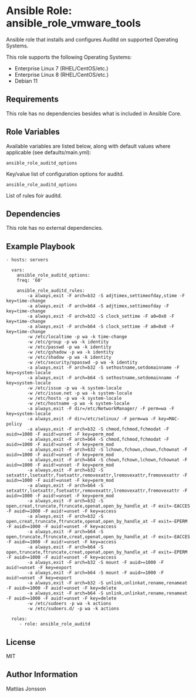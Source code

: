 Ansible Role: ansible_role_vmware_tools
=========

Ansible role that installs and configures Auditd on supported Operating Systems.

This role supports the following Operating Systems:

<ul>
<li> Enterprise Linux 7 (RHEL/CentOS/etc.)
<li> Enterprise Linux 8 (RHEL/CentOS/etc.)
<li> Debian 11
</ul>

Requirements
------------

This role has no dependencies besides what is included in Ansible Core.

Role Variables
--------------

Available variables are listed below, along with default values where applicable (see defaults/main.yml):

    ansible_role_auditd_options

Key/value list of configuration options for auditd.

    ansible_role_auditd_options

List of rules foir auditd.  

Dependencies
------------

This role has no external dependencies.

Example Playbook
----------------

    - hosts: servers

      vars:
        ansible_role_auditd_options:
        freq: '60'

        ansible_role_auditd_rules: 
            -a always,exit -F arch=b32 -S adjtimex,settimeofday,stime -F key=time-change
            -a always,exit -F arch=b64 -S adjtimex,settimeofday -F key=time-change
            -a always,exit -F arch=b32 -S clock_settime -F a0=0x0 -F key=time-change
            -a always,exit -F arch=b64 -S clock_settime -F a0=0x0 -F key=time-change
            -w /etc/localtime -p wa -k time-change
            -w /etc/group -p wa -k identity
            -w /etc/passwd -p wa -k identity
            -w /etc/gshadow -p wa -k identity
            -w /etc/shadow -p wa -k identity
            -w /etc/security/opasswd -p wa -k identity
            -a always,exit -F arch=b32 -S sethostname,setdomainname -F key=system-locale
            -a always,exit -F arch=b64 -S sethostname,setdomainname -F key=system-locale
            -w /etc/issue -p wa -k system-locale
            -w /etc/issue.net -p wa -k system-locale
            -w /etc/hosts -p wa -k system-locale
            -w /etc/hostname -p wa -k system-locale
            -a always,exit -F dir=/etc/NetworkManager/ -F perm=wa -F key=system-locale
            -a always,exit -F dir=/etc/selinux/ -F perm=wa -F key=MAC-policy
            -a always,exit -F arch=b32 -S chmod,fchmod,fchmodat -F auid>=1000 -F auid!=unset -F key=perm_mod
            -a always,exit -F arch=b64 -S chmod,fchmod,fchmodat -F auid>=1000 -F auid!=unset -F key=perm_mod
            -a always,exit -F arch=b32 -S lchown,fchown,chown,fchownat -F auid>=1000 -F auid!=unset -F key=perm_mod
            -a always,exit -F arch=b64 -S chown,fchown,lchown,fchownat -F auid>=1000 -F auid!=unset -F key=perm_mod
            -a always,exit -F arch=b32 -S setxattr,lsetxattr,fsetxattr,removexattr,lremovexattr,fremovexattr -F auid>=1000 -F auid!=unset -F key=perm_mod
            -a always,exit -F arch=b64 -S setxattr,lsetxattr,fsetxattr,removexattr,lremovexattr,fremovexattr -F auid>=1000 -F auid!=unset -F key=perm_mod
            -a always,exit -F arch=b32 -S open,creat,truncate,ftruncate,openat,open_by_handle_at -F exit=-EACCES -F auid>=1000 -F auid!=unset -F key=access
            -a always,exit -F arch=b32 -S open,creat,truncate,ftruncate,openat,open_by_handle_at -F exit=-EPERM -F auid>=1000 -F auid!=unset -F key=access
            -a always,exit -F arch=b64 -S open,truncate,ftruncate,creat,openat,open_by_handle_at -F exit=-EACCES -F auid>=1000 -F auid!=unset -F key=access
            -a always,exit -F arch=b64 -S open,truncate,ftruncate,creat,openat,open_by_handle_at -F exit=-EPERM -F auid>=1000 -F auid!=unset -F key=access
            -a always,exit -F arch=b32 -S mount -F auid>=1000 -F auid!=unset -F key=export
            -a always,exit -F arch=b64 -S mount -F auid>=1000 -F auid!=unset -F key=export
            -a always,exit -F arch=b32 -S unlink,unlinkat,rename,renameat -F auid>=1000 -F auid!=unset -F key=delete
            -a always,exit -F arch=b64 -S unlink,unlinkat,rename,renameat -F auid>=1000 -F auid!=unset -F key=delete
            -w /etc/sudoers -p wa -k actions
            -w /etc/sudoers.d/ -p wa -k actions

      roles:
         - role: ansible_role_auditd

License
-------

MIT

Author Information
------------------

Mattias Jonsson